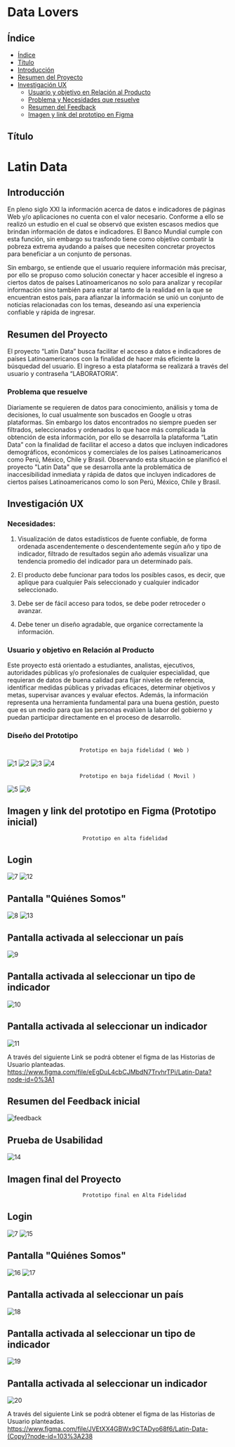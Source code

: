 # Data Lovers

## Índice

- [Índice](#índice)
- [Título](#titulo)
- [Introducción](#introduccion)
- [Resumen del Proyecto](#resumen-del-proyecto)
- [Investigación UX](#imagen-del-proyecto-final)
  - [Usuario y objetivo en Relación al Producto](#usuario-y-objetivo-en-relacion-al-producto)
  - [Problema y Necesidades que resuelve](#problema-y-necesidades-que-resuelve)
  - [Resumen del Feedback](#resumen-del-feedback)
  - [Imagen y link del prototipo en Figma](#imagen-y-link-del-prototipo-en-Figma)


## Título

# **Latin Data**

## Introducción

En pleno siglo XXI la información acerca de datos e indicadores de páginas Web y/o aplicaciones no cuenta con el valor necesario.
Conforme a ello se realizó un estudio en el cual se observó que existen escasos medios que brindan información de datos e indicadores. El Banco Mundial cumple con esta función, sin embargo su trasfondo tiene como objetivo combatir la pobreza extrema ayudando a países que necesiten concretar proyectos para beneficiar a un conjunto de personas.

Sin embargo, se entiende que el usuario requiere información más precisar, por ello se propuso como solución conectar y hacer accesible el ingreso a ciertos datos de países Latinoamericanos no solo para analizar y recopilar información sino también para estar al tanto de la realidad en la que se encuentran estos país, para afianzar la información se unió un conjunto de noticias relacionadas con los temas, deseando así una experiencia confiable y rápida de ingresar.


## Resumen del Proyecto

El proyecto “Latin Data” busca facilitar el acceso a datos e indicadores de países Latinoamericanos  con la finalidad de hacer más eficiente la búsquedad del usuario.
El ingreso a esta plataforma se realizará a través del usuario y contraseña “LABORATORIA”.

### Problema que resuelve

Diariamente se requieren de datos para conocimiento, análisis y toma de decisiones, lo cual usualmente son buscados en Google u otras plataformas. Sin embargo los datos encontrados no siempre pueden ser filtrados, seleccionados y ordenados lo que hace más complicada la obtención de esta información, por ello se desarrolla la plataforma “Latin Data” con la finalidad de facilitar el acceso a datos que incluyen indicadores demográficos, económicos y comerciales de los países Latinoamericanos como Perú, México, Chile y Brasil.
Observando esta situación se planificó el proyecto "Latin Data" que se desarrolla ante la problemática de inaccesibilidad inmediata y rápida de datos que incluyen indicadores de ciertos países Latinoamericanos como lo son Perú, México, Chile y Brasil.

## Investigación UX

### **Necesidades:**

1. Visualización de datos estadísticos de fuente confiable, de forma ordenada ascendentemente o descendentemente según año y tipo de indicador, filtrado de resultados según año además visualizar una tendencia promedio del indicador para un determinado país.

2. El producto debe funcionar para todos los posibles casos, es decir, que aplique para cualquier País seleccionado y cualquier indicador seleccionado.

3. Debe ser de fácil acceso para todos, se debe poder retroceder o avanzar.

4. Debe tener un diseño agradable, que organice correctamente la información.


### Usuario y objetivo en Relación al Producto

Este proyecto está orientado a estudiantes, analistas, ejecutivos, autoridades públicas y/o profesionales de cualquier especialidad, que requieran de datos de buena calidad para fijar niveles de referencia, identificar medidas públicas y privadas eficaces, determinar objetivos y metas, supervisar avances y evaluar efectos. Además, la información representa una herramienta fundamental para una buena gestión, puesto que es un medio para que las personas evalúen la labor del gobierno y puedan participar directamente en el proceso de desarrollo.

### Diseño del Prototipo

                           Prototipo en baja fidelidad ( Web )

![1](Reaimg/papelylapiz1.jpg)
![2](Reaimg/papelylapiz2.jpg)
![3](Reaimg/papelylapiz3.jpg)
![4](Reaimg/papelylapiz4.jpg)

                           Prototipo en baja fidelidad ( Movil )


![5](Reaimg/papelylapiz5.jpg)
![6](Reaimg/papelylapiz6.jpg)


## Imagen y link del prototipo en Figma (Prototipo inicial)

                            Prototipo en alta fidelidad 

## **Login**
![7](Reaimg/Login.png)
![12](Reaimg/LoginMovil.png)

## **Pantalla "Quiénes Somos"** 
![8](Reaimg/Noticias.png)
![13](Reaimg/NoticiasMovil.png)
## **Pantalla activada al seleccionar un país** 
![9](Reaimg/Pais-Indicador.png)


## **Pantalla activada al seleccionar un tipo de indicador** 
![10](Reaimg/SelecciondeIndicador.png)


## **Pantalla activada al seleccionar un indicador** 
![11](Reaimg/Resultadodelindicador.png)


A través del siguiente Link se podrá obtener el figma de las Historias de Usuario planteadas.  https://www.figma.com/file/eEgDuL4cbCJMbdN7TrvhrTPi/Latin-Data?node-id=0%3A1


## Resumen del Feedback inicial
![feedback](Reaimg/feedback.png)

## Prueba de Usabilidad

![14](Reaimg/resumenPruebas.png)

## Imagen final del Proyecto

                            Prototipo final en Alta Fidelidad

## **Login**

![7](Reaimg/Login.png)
![15](pruebas/LoginMovil.png)

## **Pantalla "Quiénes Somos"** 

![16](pruebas/Noticias.png)
![17](pruebas/NoticiasMobile.png)

## **Pantalla activada al seleccionar un país** 
![18](pruebas/PaisIndicador.png)


## **Pantalla activada al seleccionar un tipo de indicador** 
![19](pruebas/SeleccionIndicador.png)


## **Pantalla activada al seleccionar un indicador** 
![20](pruebas/Resultado.png)


A través del siguiente Link se podrá obtener el figma de las Historias de Usuario planteadas.  https://www.figma.com/file/JVEtXX4GBWx9CTADyo68f6/Latin-Data-(Copy)?node-id=103%3A238

